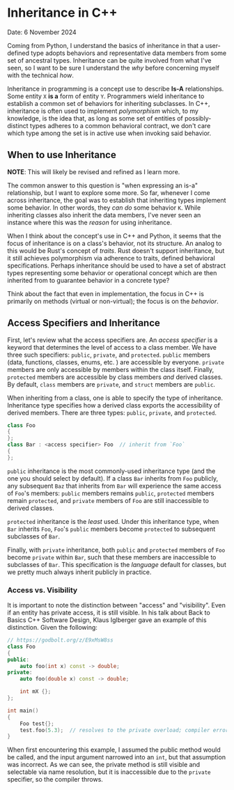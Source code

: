 # Inheritance in C++

Date: 6 November 2024

Coming from Python, I understand the basics of inheritance in that a user-defined type
adopts behaviors and representative data members from some set of ancestral types.
Inheritance can be quite involved from what I've seen, so I want to be sure I understand
the *why* before concerning myself with the technical *how*.

Inheritance in programming is a concept use to describe **Is-A** relationships. Some entity
`X` **is a** form of entity `Y`. Programmers wield inheritance to establish a common set of
behaviors for inheriting subclasses.  In C++, inheritance is often used to implement
*polymorphism* which, to my knowledge, is the idea that, as long as some set of entities of
possibly-distinct types adheres to a common behavioral contract, we don't care which type
among the set is in active use when invoking said behavior.


## When to use Inheritance

**NOTE**: This will likely be revised and refined as I learn more.

The common answer to this question is "when expressing an is-a" relationship, but I want to
explore some more. So far, whenever I come across inheritance, the goal was to establish
that inheriting types implement some behavior. In other words, they *can do* some behavior
`K`. While inheriting classes also inherit the data members, I've never seen an instance
where this was the *reason* for using inheritance. 

When I think about the concept's use in C++ and Python, it seems that the focus of
inheritance is on a class's behavior, not its structure. An analog to this would be Rust's
concept of *traits*. Rust doesn't support inheritance, but it still achieves polymorphism
via adherence to traits, defined behavioral specifications. Perhaps inheritance should be
used to have a set of abstract types representing some behavior or operational concept
which are then inherited from to guarantee behavior in a concrete type?

Think about the fact that even in implementation, the focus in C++ is primarily on methods
(virtual or non-virtual); the focus is on the *behavior*. 

## Access Specifiers and Inheritance

First, let's review what the access specifiers are. An *access specifier* is a keyword that determines the level of access to a class member. We have three such specifiers: `public`, `private`, and `protected`. `public` members (data, functions, classes, enums, etc. ) are accessible by everyone. `private` members are only accessible by members within the class itself. Finally, `protected` members are accessible by class members *and* derived classes. By default, `class` members are `private`, and `struct` members are `public`.

When inheriting from a class, one is able to specify the type of inheritance. Inheritance type specifies how a derived class exports the accessibility of derived members. There are three types: `public`, `private`, and `protected`. 

```cpp
class Foo
{
};
class Bar : <access specifier> Foo  // inherit from `Foo`
{
};
```

`public` inheritance is the most commonly-used inheritance type (and the one you should select by default). If a class `Bar` inherits from `Foo` publicly,  any subsequent `Baz` that inherits from `Bar` will experience the same access of `Foo`'s members: `public` members remains `public`, `protected` members remain `protected`, and `private` members of `Foo` are still inaccessible to derived classes. 

`protected` inheritance is the *least* used. Under this inheritance type, when `Bar` inherits `Foo`, `Foo`'s `public` members become `protected` to subsequent subclasses of `Bar`.

Finally, with `private` inheritance, both `public` and `protected` members of `Foo` become `private` within `Bar`, such that these members are inaccessible to subclasses of `Bar`. This specification is the *language* default for classes, but we pretty much always inherit publicly in practice.
### Access vs. Visibility

It is important to note the distinction between "access" and "visibility".  Even if an entity has private access, it is still visible. In his talk about Back to Basics C++ Software Design, Klaus Iglberger gave an example of this distinction. Given the following:

```cpp
// https://godbolt.org/z/E9xMsW8ss
class Foo
{
public:
	auto foo(int x) const -> double;
private:
	auto foo(double x) const -> double;

	int mX {};
};

int main()
{
	Foo test{};
	test.foo(5.3);  // resolves to the private overload; compiler error
}
```

When first encountering this example, I assumed the public method would be called, and the input argument narrowed into an `int`, but that assumption was incorrect. As we can see, the private method is still visible and selectable via name resolution, but it is inaccessible due to the `private` specifier, so the compiler throws. 